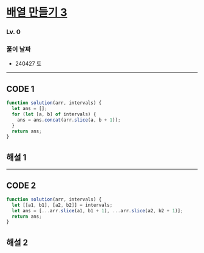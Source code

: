 # [배열 만들기 3](https://school.programmers.co.kr/learn/courses/30/lessons/181895)

### Lv. 0

### 풀이 날짜

- 240427 토

---

## CODE 1

```javascript
function solution(arr, intervals) {
  let ans = [];
  for (let [a, b] of intervals) {
    ans = ans.concat(arr.slice(a, b + 1));
  }
  return ans;
}
```

## 해설 1

---

## CODE 2

```javascript
function solution(arr, intervals) {
  let [[a1, b1], [a2, b2]] = intervals;
  let ans = [...arr.slice(a1, b1 + 1), ...arr.slice(a2, b2 + 1)];
  return ans;
}
```

## 해설 2
